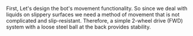 First, Let's design the bot's movement functionality. So since we deal with liquids on slippery surfaces we need a method of movement that is not complicated and slip-resistant.
Therefore, a simple 2-wheel drive (FWD) system with a loose steel ball at the back provides stability.
